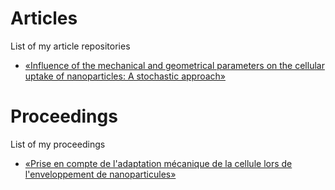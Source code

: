 # Articles
List of my article repositories


- [«Influence of the mechanical and geometrical parameters on the cellular uptake of nanoparticles: A stochastic approach»](https://github.com/SarahIaquinta/uptake_of_random_rigid_elliptic_particle)



# Proceedings
List of my proceedings

- [«Prise en compte de l'adaptation mécanique de la cellule lors de l'enveloppement de nanoparticules»](https://github.com/SarahIaquinta/uptake_of_random_rigid_elliptic_particle](https://hal.archives-ouvertes.fr/UNAM/hal-03717955v1))

